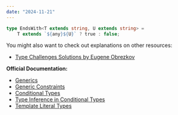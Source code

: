 ```yaml
---
date: "2024-11-21"
---
```

```ts
type EndsWith<T extends string, U extends string> =
    T extends `${any}${U}` ? true : false;
```
You might also want to check out explanations on other resources:
- [Type Challenges Solutions by Eugene Obrezkov](https://github.com/ghaiklor/type-challenges-solutions/blob/main/en/medium-endswith.md)

**Official Documentation:**
- [Generics](https://www.typescriptlang.org/docs/handbook/2/generics.html)
- [Generic Constraints](https://www.typescriptlang.org/docs/handbook/2/generics.html#generic-constraints)
- [Conditional Types](https://www.typescriptlang.org/docs/handbook/2/conditional-types.html)
- [Type Inference in Conditional Types](https://www.typescriptlang.org/docs/handbook/2/conditional-types.html#inferring-within-conditional-types)
- [Template Literal Types](https://www.typescriptlang.org/docs/handbook/release-notes/typescript-4-1.html#template-literal-types)





